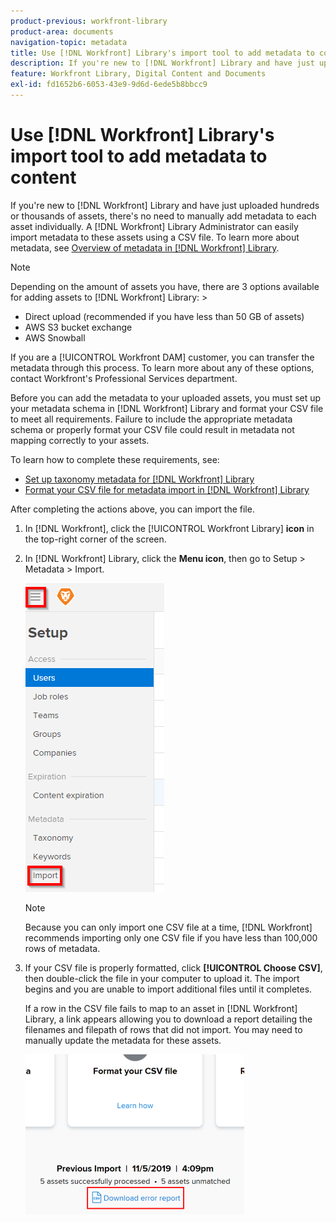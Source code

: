 ```yaml
---
product-previous: workfront-library
product-area: documents
navigation-topic: metadata
title: Use [!DNL Workfront] Library's import tool to add metadata to content
description: If you're new to [!DNL Workfront] Library and have just uploaded hundreds or thousands of assets, there's no need to manually add metadata to each asset individually. A [!DNL Workfront] Library Administrator can easily import metadata to these assets using a CSV file. To learn more about metadata, see Overview of metadata in [!DNL Workfront] Library.
feature: Workfront Library, Digital Content and Documents
exl-id: fd1652b6-6053-43e9-9d6d-6ede5b8bbcc9
---
```

# Use [!DNL Workfront] Library's import tool to add metadata to content

If you're new to [!DNL Workfront] Library and have just uploaded hundreds or thousands of assets, there's no need to manually add metadata to each asset individually. A [!DNL Workfront] Library Administrator can easily import metadata to these assets using a CSV file. To learn more about metadata, see [Overview of metadata in [!DNL Workfront] Library](../../../workfront-library/administration-and-setup/metadata/metadata-overview.md).

>[!NOTE]
>
>Depending on the amount of assets you have, there are 3 options available for adding assets to [!DNL Workfront] Library: >
>* Direct upload (recommended if you have less than 50 GB of assets)
>* AWS S3 bucket exchange
>* AWS Snowball
>
>If you are a [!UICONTROL Workfront DAM] customer, you can transfer the metadata through this process. To learn more about any of these options, contact Workfront's Professional Services department.

Before you can add the metadata to your uploaded assets, you must set up your metadata schema in [!DNL Workfront] Library and format your CSV file to meet all requirements. Failure to include the appropriate metadata schema or properly format your CSV file could result in metadata not mapping correctly to your assets.

To learn how to complete these requirements, see:

* [Set up taxonomy metadata for [!DNL Workfront] Library](../../../workfront-library/administration-and-setup/metadata/set-up-taxonomy-metadata.md)
* [Format your CSV file for metadata import in [!DNL Workfront] Library](../../../workfront-library/administration-and-setup/metadata/format-your-csv-file-for-metadata-import.md)

After completing the actions above, you can import the file.

1. In [!DNL Workfront], click the [!UICONTROL Workfront Library] **icon** in the top-right corner of the screen.
1. In [!DNL Workfront] Library, click the **Menu icon**, then go to Setup > Metadata > Import.

   ![](assets/import-area.png)

   >[!NOTE]
   >
   >Because you can only import one CSV file at a time, [!DNL Workfront] recommends importing only one CSV file if you have less than 100,000 rows of metadata.

1. If your CSV file is properly formatted, click **[!UICONTROL Choose CSV]**, then double-click the file in your computer to upload it. The import begins and you are unable to import additional files until it completes.

   If a row in the CSV file fails to map to an asset in [!DNL Workfront] Library, a link appears allowing you to download a report detailing the filenames and filepath of rows that did not import. You may need to manually update the metadata for these assets.

   ![](assets/download-error-report-350x256.png)
